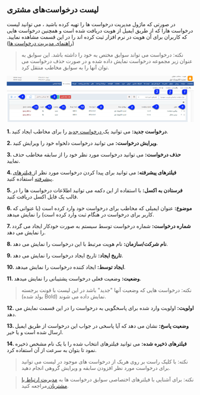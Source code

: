 ﻿##  لیست درخواست‌های مشتری 
 


در صورتی که ماژول مدیریت درخواست ها را تهیه کرده باشید ، می توانید لیست  درخواست هارا که  از طریق  ایمیل از هویت دریافت شده است و همچنین درخواست هایی که کاربران برای آن هویت در نرم افزار ثبت کرده اند  را در این قسمت  مشاهده نمایید. ([راهنمای مدیریت درخواست ها](https://github.com/1stco/PayamGostarDocs/blob/master/help%202.5.4/Settings/Personalization-crm/Manage-requests/Manage-requests.md))

> نکته: درخواست می تواند سوابق مختص به خود را داشته باشد. این سوابق به عنوان زیر مجموعه درخواست نمایش داده شده و در صورت حذف درخواست می توان آنها را به سوابق مخاطب منتقل کرد.

![](Bank-request.png)

**1.  درخواست جدید:** می توانید یک[ درخواست جدید](https://github.com/1stco/PayamGostarDocs/blob/master/help%202.5.4/Integrated-bank/Database/Records/new-request/new-request.md) را برای مخاطب ایجاد کنید.

**2. ویرایش درخواست:** می توانید درخواست دلخواه خود را ویرایش کنید.

**3. حذف درخواست:** می توانید درخواست مورد نظر خود را از سابقه مخاطب حذف نمایید.

**4.  فیلترهای پیشرفته:** می توانید برای پیدا کردن درخواست مورد نظر از[ فیلترهای پیشرفته](https://github.com/1stco/PayamGostarDocs/blob/master/help%202.5.4/Customer-relationship-management/Advanced-filter/Advanced-filter.md) استفاده کنید.

**5. فرستادن به اکسل:** با استفاده از این دکمه می توانید اطلاعات  درخواست ها را در قالب یک فایل اکسل دریافت کنید.

**6. موضوع:** عنوان ایمیلی که مخاطب برای درخواست خود وارد کرده است (یا عنوانی که کاربر برای درخواست در هنگام ثبت وارد کرده است) را نمایش میدهد.

**7. شماره درخواست:** شماره درخواست توسط سیستم به صورت خودکار ایجاد می گردد را نمایش می دهد.

**8. نام شرکت/سازمان:** نام هویت مرتبط با این درخواست را نمایش می دهد.

**9. تاریخ ایجاد:** تاریخ ایجاد درخواست را نمایش می دهد.

**10. ایجاد توسط:** ایجاد کننده درخواست را نمایش میدهد.

**11. وضعیت:** وضعیت فعلی درخواست پشتیبانی را نمایش میدهد.

> نکته: درخواست هایی که وضعیت آنها "جدید" باشد در این لیست با فونت برجسته (بولد شده Bold) نمایش داده می شوند.

**12. اولویت:** اولویت وارد شده برای پاسخگویی به درخواست را در این قسمت نمایش می دهد.

**13. وضعیت پاسخ:** نشان می دهد که آیا پاسخی در جواب این درخواست از طریق ایمیل ارسال شده است و یا خیر.

**14. فیلترهای ذخیره شده:** می توانید فیلترهای انتخاب شده را با یک نام مشخص ذخیره نمود تا بتوان به سرعت از آن استفاده کرد.


> نکته:  با کلیک راست بر روی هریک از درخواست های موجود در لیست می توانید برای درخواست مورد نظر افزودن سابقه و ویرایش گروهی انجام دهید.

> نکته: برای آشنایی با  فیلترهای اختصاصی سوابق درخواست ها به [مدیریت ارتباط با مشتریان ](https://github.com/1stco/PayamGostarDocs/blob/master/help%202.5.4/Customer-relationship-management/Customer-Relationship-Management.md)مراجعه کنید.

